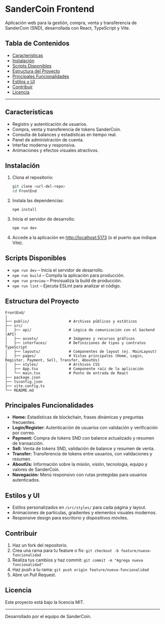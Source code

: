 # SanderCoin Frontend

Aplicación web para la gestión, compra, venta y transferencia de SanderCoin (SND), desarrollada con React, TypeScript y Vite.

## Tabla de Contenidos

- [Características](#características)
- [Instalación](#instalación)
- [Scripts Disponibles](#scripts-disponibles)
- [Estructura del Proyecto](#estructura-del-proyecto)
- [Principales Funcionalidades](#principales-funcionalidades)
- [Estilos y UI](#estilos-y-ui)
- [Contribuir](#contribuir)
- [Licencia](#licencia)

---

## Características

- Registro y autenticación de usuarios.
- Compra, venta y transferencia de tokens SanderCoin.
- Consulta de balances y estadísticas en tiempo real.
- Panel de administración de cuenta.
- Interfaz moderna y responsiva.
- Animaciones y efectos visuales atractivos.

## Instalación

1. Clona el repositorio:
   ```sh
   git clone <url-del-repo>
   cd FrontEnd
   ```

2. Instala las dependencias:
   ```sh
   npm install
   ```

3. Inicia el servidor de desarrollo:
   ```sh
   npm run dev
   ```

4. Accede a la aplicación en [http://localhost:5173](http://localhost:5173) (o el puerto que indique Vite).

## Scripts Disponibles

- `npm run dev` – Inicia el servidor de desarrollo.
- `npm run build` – Compila la aplicación para producción.
- `npm run preview` – Previsualiza la build de producción.
- `npm run lint` – Ejecuta ESLint para analizar el código.

## Estructura del Proyecto

```
FrontEnd/
│
├── public/                  # Archivos públicos y estáticos
├── src/
│   ├── api/                 # Lógica de comunicación con el backend (API)
│   ├── assets/              # Imágenes y recursos gráficos
│   ├── interfaces/          # Definiciones de tipos y contratos TypeScript
│   ├── layouts/             # Componentes de layout (ej. MainLayout)
│   ├── pages/               # Vistas principales (Home, Login, Register, Payment, Sell, Transfer, AboutUs)
│   ├── styles/              # Archivos CSS
│   ├── App.tsx              # Componente raíz de la aplicación
│   └── main.tsx             # Punto de entrada de React
├── package.json
├── tsconfig.json
├── vite.config.ts
└── README.md
```

## Principales Funcionalidades

- **Home:** Estadísticas de blockchain, frases dinámicas y preguntas frecuentes.
- **Login/Register:** Autenticación de usuarios con validación y verificación por correo.
- **Payment:** Compra de tokens SND con balance actualizado y resumen de transacción.
- **Sell:** Venta de tokens SND, validación de balance y resumen de venta.
- **Transfer:** Transferencia de tokens entre usuarios, con validaciones y resumen.
- **AboutUs:** Información sobre la misión, visión, tecnología, equipo y valores de SanderCoin.
- **Navegación:** Menú responsivo con rutas protegidas para usuarios autenticados.

## Estilos y UI

- Estilos personalizados en `/src/styles/` para cada página y layout.
- Animaciones de partículas, gradientes y elementos visuales modernos.
- Responsive design para escritorio y dispositivos móviles.

## Contribuir

1. Haz un fork del repositorio.
2. Crea una rama para tu feature o fix: `git checkout -b feature/nueva-funcionalidad`
3. Realiza tus cambios y haz commit: `git commit -m "Agrega nueva funcionalidad"`
4. Haz push a tu rama: `git push origin feature/nueva-funcionalidad`
5. Abre un Pull Request.

## Licencia

Este proyecto está bajo la licencia MIT.

---

Desarrollado por el equipo de SanderCoin.